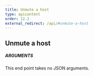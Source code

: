 ```yaml
---
title: Unmute a host
type: apicontent
order: 12.2
external_redirect: /api/#unmute-a-host
---
```


## Unmute a host
##### ARGUMENTS

This end point takes no JSON arguments.
